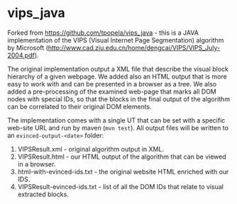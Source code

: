vips_java
=============

Forked from https://github.com/tpopela/vips_java - this is a JAVA implementation of the VIPS (Visual Internet Page Segmentation) algorithm by Microsoft (http://www.cad.zju.edu.cn/home/dengcai/VIPS/VIPS_July-2004.pdf).

The original implementation output a XML file that describe the visual block hierarchy of a given webpage. We added also an HTML output that is more easy to work with and can be presented in a browser as a tree. We also added a pre-processing of the examined web-page that marks all DOM nodes with special IDs, so that the blocks in the final output of the algorithm can be correlated to their original DOM elements. 

The implementation comes with a single UT that can be set with a specific web-site URL and run by maven (`mvn test`).
All output files will be written to an `evinced-output-<date>` folder:
1. VIPSResult.xml - original algorithm output in XML.
2. VIPSResult.html - our HTML output of the algorithm that can be viewed in a browser.
3. html-with-evinced-ids.txt - the original website HTML enriched with our IDS.
4. VIPSResult-evinced-ids.txt - list of all the DOM IDs that relate to visual extracted blocks.
